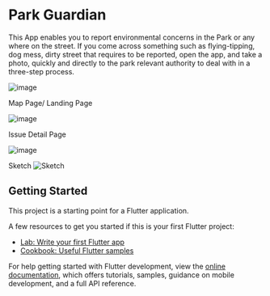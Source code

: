 # Park Guardian 

This App enables you to report environmental concerns in the Park or any where on the street. If you come across something such as flying-tipping, dog mess, dirty street that requires to be reported, open the app, and take a photo, quickly and directly to the park relevant authority to deal with in a three-step process. 

![image](https://github.com/ucfnchb/Yanjun_ParkGuadian-/assets/146333771/e6384529-c5cf-40b6-8636-f9365e47b96c)


Map Page/ Landing Page

![image](https://github.com/ucfnchb/Yanjun_ParkGuadian-/assets/146333771/6a6652d0-1c61-4b16-b66f-1db05b00cd24)

Issue Detail Page

![image](https://github.com/ucfnchb/Yanjun_ParkGuadian-/assets/146333771/3dbd78cb-ab7e-4d7c-83f4-d5702e1f30fb)

Sketch 
![Sketch](https://github.com/ucfnchb/Yanjun_ParkGuadian-/assets/146333771/f80d8d62-a4eb-42d8-a632-483b12ca9fb6)

## Getting Started

This project is a starting point for a Flutter application.

A few resources to get you started if this is your first Flutter project:

- [Lab: Write your first Flutter app](https://docs.flutter.dev/get-started/codelab)
- [Cookbook: Useful Flutter samples](https://docs.flutter.dev/cookbook)

For help getting started with Flutter development, view the
[online documentation](https://docs.flutter.dev/), which offers tutorials,
samples, guidance on mobile development, and a full API reference.

